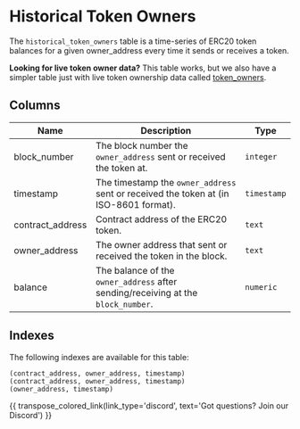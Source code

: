 # Historical Token Owners

The `historical_token_owners` table is a time-series of ERC20 token balances for a given owner_address every time it sends or receives a token.

**Looking for live token owner data?**  This table works, but we also have a simpler table just with live token ownership data called [token_owners](token_owners.md).

## Columns
| Name                | Description                                                                 | Type        |
| --------- | --------- | --------------------------------------------------------------------------- |
| block_number | The block number the `owner_address` sent or received the token at. | `integer` |
| timestamp | The timestamp the `owner_address` sent or received the token at (in ISO-8601 format). | `timestamp` |
| contract_address | Contract address of the ERC20 token. | `text` |
| owner_address | The owner address that sent or received the token in the block. | `text` |
| balance | The balance of the `owner_address` after sending/receiving at the `block_number`. | `numeric` |

## Indexes
The following indexes are available for this table:
```
(contract_address, owner_address, timestamp)
(contract_address, owner_address, timestamp)
(owner_address, timestamp)
```

{{ transpose_colored_link(link_type='discord', text='Got questions?  Join our Discord') }}
